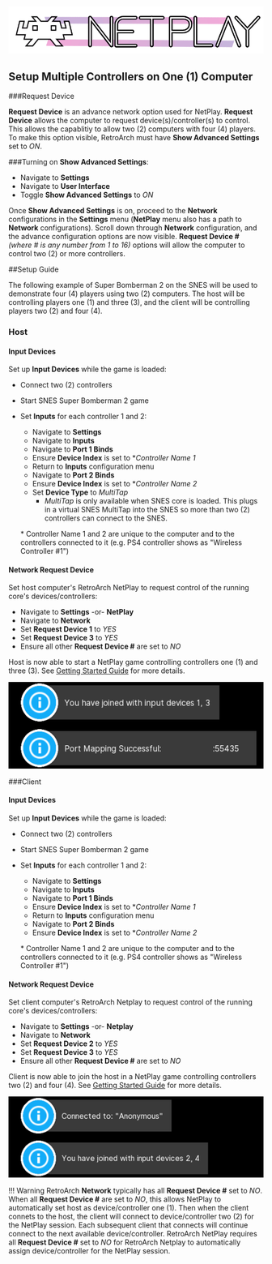 
![](../image/branding/netplay-logo.gif)

## Setup Multiple Controllers on One (1) Computer

###Request Device

**Request Device** is an advance network option used for NetPlay. **Request Device** allows the computer to request device(s)/controller(s) to control. This allows the capablitiy to allow two (2) computers with four (4) players. To make this option visible, RetroArch must have **Show Advanced Settings** set to _ON_.

###Turning on **Show Advanced Settings**:
- Navigate to **Settings**
- Navigate to **User Interface**
- Toggle **Show Advanced Settings** to _ON_

Once **Show Advanced Settings** is on, proceed to the **Network** configurations in the **Settings** menu (**NetPlay** menu also has a path to **Network** configurations). Scroll down through **Network** configuration, and the advance configuration options are now visible. **Request Device #** _(where # is any number from 1 to 16)_ options will allow the computer to control two (2) or more controllers.

##Setup Guide

The following example of Super Bomberman 2 on the SNES will be used to demonstrate four (4) players using two (2) computers. The host will be controlling players one (1) and three (3), and the client will be controlling players two (2) and four (4). 

### Host
#### Input Devices

Set up **Input Devices** while the game is loaded:

- Connect two (2) controllers
- Start SNES Super Bomberman 2 game
- Set **Inputs** for each controller 1 and 2:
    - Navigate to **Settings**
    - Navigate to **Inputs**
    - Navigate to **Port 1 Binds**
    - Ensure **Device Index** is set to *_Controller Name 1_
    - Return to **Inputs** configuration menu
    - Navigate to **Port 2 Binds**
    - Ensure **Device Index** is set to *_Controller Name 2_
    - Set **Device Type** to _MultiTap_
        - _MultiTap_ is only available when SNES core is loaded. This plugs in a virtual SNES MultiTap into the SNES so more than two (2) controllers can connect to the SNES.

    \* Controller Name 1 and 2 are unique to the computer and to the controllers connected to it (e.g. PS4 controller shows as "Wireless Controller \#1")

#### Network Request Device

Set host computer's RetroArch NetPlay to request control of the running core's devices/controllers:

- Navigate to **Settings** -or- **NetPlay**
- Navigate to **Network**
- Set **Request Device 1** to _YES_
- Set **Request Device 3** to _YES_
- Ensure all other **Request Device #** are set to _NO_

Host is now able to start a NetPlay game controlling controllers one (1) and three (3). See [Getting Started Guide](netplay-getting-started) for more details.

![Screenshot](../image/retroarch/netplay/netplay_multiple_controllers_host.png)

###Client
#### Input Devices

Set up **Input Devices** while the game is loaded:

- Connect two (2) controllers
- Start SNES Super Bomberman 2 game
- Set **Inputs** for each controller 1 and 2:
    - Navigate to **Settings**
    - Navigate to **Inputs**
    - Navigate to **Port 1 Binds**
    - Ensure **Device Index** is set to *_Controller Name 1_
    - Return to **Inputs** configuration menu
    - Navigate to **Port 2 Binds**
    - Ensure **Device Index** is set to *_Controller Name 2_

    \* Controller Name 1 and 2 are unique to the computer and to the controllers connected to it (e.g. PS4 controller shows as "Wireless Controller \#1")

#### Network Request Device

Set client computer's RetroArch Netplay to request control of the running core's devices/controllers:

- Navigate to **Settings** -or- **Netplay**
- Navigate to **Network**
- Set **Request Device 2** to _YES_
- Set **Request Device 3** to _YES_
- Ensure all other **Request Device #** are set to _NO_

Client is now able to join the host in a NetPlay game controlling controllers two (2) and four (4). See [Getting Started Guide](netplay-getting-started) for more details.

![Screenshot](../image/retroarch/netplay/netplay_multiple_controllers_client.png)


!!! Warning
    RetroArch **Network** typically has all **Request Device #** set to _NO_. When all **Request Device #** are set to _NO_, this allows NetPlay to automatically set host as device/controller one (1). Then when the client connets to the host, the client will connect to device/controller two (2) for the NetPlay session. Each subsequent client that connects will continue connect to the next available device/controller.
    RetroArch NetPlay requires all **Request Device #** set to _NO_ for RetroArch Netplay to automatically assign device/controller for the NetPlay session.